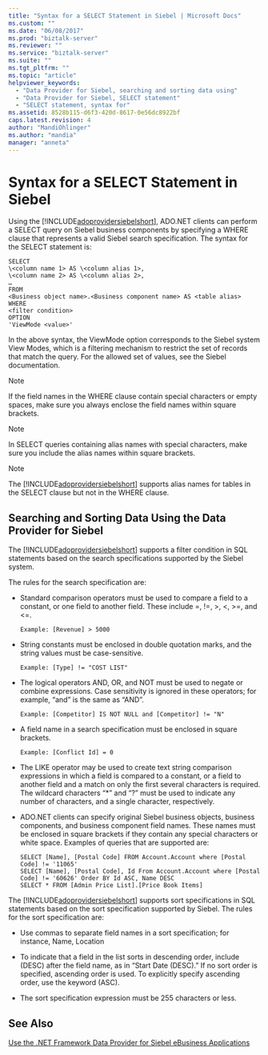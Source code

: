 ```yaml
---
title: "Syntax for a SELECT Statement in Siebel | Microsoft Docs"
ms.custom: ""
ms.date: "06/08/2017"
ms.prod: "biztalk-server"
ms.reviewer: ""
ms.service: "biztalk-server"
ms.suite: ""
ms.tgt_pltfrm: ""
ms.topic: "article"
helpviewer_keywords: 
  - "Data Provider for Siebel, searching and sorting data using"
  - "Data Provider for Siebel, SELECT statement"
  - "SELECT statement, syntax for"
ms.assetid: 8528b115-d6f3-420d-8617-0e56dc8922bf
caps.latest.revision: 4
author: "MandiOhlinger"
ms.author: "mandia"
manager: "anneta"
---
```

# Syntax for a SELECT Statement in Siebel
Using the [!INCLUDE[adoprovidersiebelshort](../../includes/adoprovidersiebelshort-md.md)], ADO.NET clients can perform a SELECT query on Siebel business components by specifying a WHERE clause that represents a valid Siebel search specification. The syntax for the SELECT statement is:  
  
```  
SELECT  
\<column name 1> AS \<column alias 1>,  
\<column name 2> AS \<column alias 2>,  
…  
FROM  
<Business object name>.<Business component name> AS <table alias>  
WHERE  
<filter condition>  
OPTION  
'ViewMode <value>'  
```  
  
 In the above syntax, the ViewMode option corresponds to the Siebel system View Modes, which is a filtering mechanism to restrict the set of records that match the query. For the allowed set of values, see the Siebel documentation.  
  
> [!NOTE]
>  If the field names in the WHERE clause contain special characters or empty spaces, make sure you always enclose the field names within square brackets.  
  
> [!NOTE]
>  In SELECT queries containing alias names with special characters, make sure you include the alias names within square brackets.  
  
> [!NOTE]
>  The [!INCLUDE[adoprovidersiebelshort](../../includes/adoprovidersiebelshort-md.md)] supports alias names for tables in the SELECT clause but not in the WHERE clause.  
  
## Searching and Sorting Data Using the Data Provider for Siebel  
 The [!INCLUDE[adoprovidersiebelshort](../../includes/adoprovidersiebelshort-md.md)] supports a filter condition in SQL statements based on the search specifications supported by the Siebel system.  
  
 The rules for the search specification are:  
  
-   Standard comparison operators must be used to compare a field to a constant, or one field to another field. These include =, !=, >, \<, >=, and <=.  
  
    ```  
    Example: [Revenue] > 5000  
    ```  
  
-   String constants must be enclosed in double quotation marks, and the string values must be case-sensitive.  
  
    ```  
    Example: [Type] != "COST LIST"  
    ```  
  
-   The logical operators AND, OR, and NOT must be used to negate or combine expressions. Case sensitivity is ignored in these operators; for example, “and” is the same as “AND”.  
  
    ```  
    Example: [Competitor] IS NOT NULL and [Competitor] != "N"  
    ```  
  
-   A field name in a search specification must be enclosed in square brackets.  
  
    ```  
    Example: [Conflict Id] = 0  
    ```  
  
-   The LIKE operator may be used to create text string comparison expressions in which a field is compared to a constant, or a field to another field and a match on only the first several characters is required. The wildcard characters “*” and “?” must be used to indicate any number of characters, and a single character, respectively.  
  
-   ADO.NET clients can specify original Siebel business objects, business components, and business component field names. These names must be enclosed in square brackets if they contain any special characters or white space. Examples of queries that are supported are:  
  
    ```  
    SELECT [Name], [Postal Code] FROM Account.Account where [Postal Code] != '11065'  
    SELECT [Name], [Postal Code], Id From Account.Account where [Postal Code] != '60626' Order BY Id ASC, Name DESC  
    SELECT * FROM [Admin Price List].[Price Book Items]  
    ```  
  
 The [!INCLUDE[adoprovidersiebelshort](../../includes/adoprovidersiebelshort-md.md)] supports sort specifications in SQL statements based on the sort specification supported by Siebel. The rules for the sort specification are:  
  
-   Use commas to separate field names in a sort specification; for instance, Name, Location  
  
-   To indicate that a field in the list sorts in descending order, include (DESC) after the field name, as in “Start Date (DESC).” If no sort order is specified, ascending order is used. To explicitly specify ascending order, use the keyword (ASC).  
  
-   The sort specification expression must be 255 characters or less.  
  
## See Also  
 [Use the .NET Framework Data Provider for Siebel eBusiness Applications](../../adapters-and-accelerators/adapter-siebel/use-the-net-framework-data-provider-for-siebel-ebusiness-applications.md)